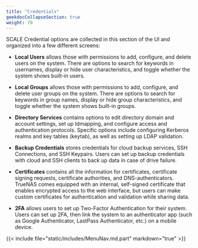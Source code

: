 ```yaml
---
title: "Credentials"
geekdocCollapseSection: true
weight: 70
---
```


SCALE Credential options are collected in this section of the UI and organized into a few different screens:

* **Local Users** allows those with permissions to add, configure, and delete users on the system.
  There are options to search for keywords in usernames, display or hide user characteristics, and toggle whether the system shows built-in users.

* **Local Groups** allows those with permissions to add, configure, and delete user groups on the system.
  There are options to search for keywords in group names, display or hide group characteristics, and toggle whether the system shows built-in groups.

* **Directory Services** contains options to edit directory domain and account settings, set up Idmapping, and configure access and authentication protocols. 
  Specific options include configuring Kerberos realms and key tables (keytab), as well as setting up LDAP validation.

* **Backup Credentials** stores credentials for cloud backup services, SSH Connections, and SSH Keypairs. 
  Users can set up backup credentials with cloud and SSH clients to back up data in case of drive failure.

* **Certificates** contains all the information for certificates, certificate signing requests, certificate authorities, and DNS-authenticators. 
  TrueNAS comes equipped with an internal, self-signed certificate that enables encrypted access to the web interface, but users can make custom certificates for authentication and validation while sharing data.

* **2FA** allows users to set up Two-Factor Authentication for their system.
  Users can set up 2FA, then link the system to an authenticator app (such as Google Authenticator, LastPass Authenticator, etc.) on a mobile device.

{{< include file="static/includes/MenuNav.md.part" markdown="true" >}}
